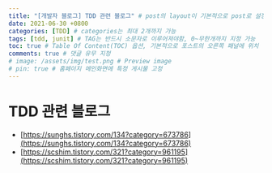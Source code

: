 ```yaml
---
title: "[개발자 블로그] TDD 관련 블로그" # post의 layout이 기본적으로 post로 설정되어있어서 Front Matter에 따로 layout변수를 만들어 주지 않아도 됨
date: 2021-06-30 +0800
categories: [TDD] # categories는 최대 2개까지 가능
tags: [tdd, junit] # TAG는 반드시 소문자로 이루어져야함, 0~무한개까지 지정 가능
toc: true # Table Of Content(TOC) 옵션, 기본적으로 포스트의 오른쪽 패널에 위치
comments: true # 댓글 유무 지정
# image: /assets/img/test.png # Preview image
# pin: true # 홈페이지 메인화면에 특정 게시물 고정
---
```


# TDD 관련 블로그
- [https://sunghs.tistory.com/134?category=673786](https://sunghs.tistory.com/134?category=673786)
- [https://scshim.tistory.com/321?category=961195](https://scshim.tistory.com/321?category=961195)